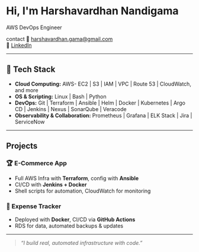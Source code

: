 # Hi, I'm Harshavardhan Nandigama

 AWS DevOps Engineer  
 
 contact
 📧 harshavardhan.gama@gmail.com  
🔗 [LinkedIn](https://www.linkedin.com/in/harshavardhan-nandigama/)

---

## 🧰 Tech Stack

- **Cloud Computing:**  AWS- EC2 |  S3 | IAM | VPC | Route 53 | CloudWatch, and more
- **OS & Scripting:**  Linux | Bash | Python
- **DevOps:**  Git | Terraform | Ansible | Helm | Docker |  Kubernetes | Argo CD | Jenkins | Nexus | SonarQube | Veracode
- **Observability & Collaboration:**  Prometheus | Grafana | ELK Stack | Jira | ServiceNow

---

##  Projects

### 🏆 E-Commerce App
- Full AWS Infra with **Terraform**, config with **Ansible**
- CI/CD with **Jenkins + Docker**
- Shell scripts for automation, CloudWatch for monitoring

### 💸 Expense Tracker 
- Deployed with **Docker**, CI/CD via **GitHub Actions**
- RDS for data, automated backups & updates

---

> *“I build real, automated infrastructure with code.”*
